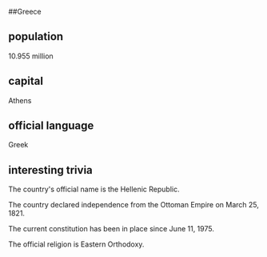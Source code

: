 ##Greece
## population
10.955 million


## capital
Athens

 
## official language
Greek


## interesting trivia
The country's official name is the Hellenic Republic.

The country declared independence from the Ottoman Empire on March 25, 1821.

The current constitution has been in place since June 11, 1975.

The official religion is Eastern Orthodoxy.




